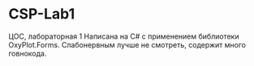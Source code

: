 # CSP-Lab1
ЦОС, лабораторная 1
Написана на C# с применением библиотеки OxyPlot.Forms. Слабонервным лучше не смотреть, содержит много говнокода.
